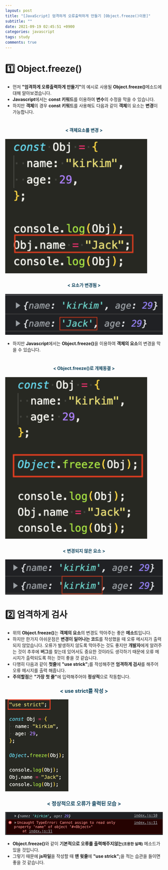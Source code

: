 ```yaml
---
layout: post
title: "[JavaScript] 엄격하게 오류출력하게 만들기 [Object.freeze()이용]"
subtitle: ""
date: 2021-09-19 02:45:51 +0900
categories: javascript
tags: study
comments: true
---
```


<h1>1️⃣ Object.freeze()</h1>
<kline></kline>

- 먼저 <b class="green">"엄격하게 오류출력하게 만들기"</b>의 예시로 사용될 <b class="brown">Object.freeze()</b>메소드에 대해 알아보겠습니다.
- <b class="org">Javascript</b>에서는 <b class="purple">const 키워드</b>를 이용하여 **변수**의 수정을 막을 수 있습니다.
- 하지만 **객체**의 경우 <b class="purple">const 키워드</b>를 사용해도 다음과 같이 **객체**의 요소는 **변경**이 가능합니다.

<div class="explain-cover">
    <div class="explain-left" style="padding-top:1%">
		<h4 align="middle" style="color:#0e435c;">&lt; 객체요소를 변경 &gt;</h4>
        <img src="/assets/img/js/strict/1.png" width="90%" alt="change object1" />
    </div>
    <div class="explain-right" style="padding-top:1%">
		<h4 align="middle" style="color:#0e435c;">&lt; 요소가 변경됨 &gt;</h4>
        <img src="/assets/img/js/strict/2.png" width="100%" alt="after change object1" />
    </div>
</div>

<kline></kline>

- 하지만 <b class="org">Javascript</b>에서는 <b class="brown">Object.freeze()</b>을 이용하여 **객체의 요소**의 변경을 막을 수 있습니다.

<div class="explain-cover">
    <div class="explain-left" style="padding-top:1%">
		<h4 align="middle" style="color:#0e435c;">&lt; Object.freeze()로 개체동결 &gt;</h4>
        <img src="/assets/img/js/strict/3.png" width="90%" alt="change object2" />
    </div>
    <div class="explain-right" style="padding-top:1%">
		<h4 align="middle" style="color:#0e435c;">&lt; 변경되지 않은 요소 &gt;</h4>
        <img src="/assets/img/js/strict/4.png" width="100%" alt="after change object2" />
    </div>
</div>

<h1 class="ksubject">2️⃣ 엄격하게 검사</h1>

- 위의 <b class="brown">Object.freeze()</b>는 **객체의 요소**의 변경도 막아주는 좋은 **메소드**입니다.
- 하지만 한가지 아쉬운점은 **변경이 일어나는 코드**를 작성했을 때 <rd>오류 메시지</rd>가 출력되지 않았습니다. <rd>오류</rd>가 발생하지 않도록 막아주는 것도 좋지만 **개발자**에게 알려주는 것이 추후에 **버그**를 찾는데 있어서도 중요한 것이라도 생각하기 때문에 <rd>오류 메시지</rd>가 출력되도록 하는 것이 좋을 것 같습니다.
- 다행히 다음과 같이 **첫줄**에 <b class="green">"use strick";</b>를 작성해주면 **엄격하게 검사**를 해주어 <rd>오류 메시지</rd>를 출력 해줍니다.
- **주의할점**은 <b class="blue">"가장 첫 줄"</b>에 입력해주어야 **정상적**으로 작동합니다.

<h3 align="middle" style="color:#0e435c;">&lt; use strict를 작성 &gt;</h3>
<img src="/assets/img/js/strict/5.png" width="40%" alt="use strict" />

<h3 align="middle" style="color:#0e435c;">&lt; 정상적으로 오류가 출력된 모습 &gt;</h3>
<img src="/assets/img/js/strict/6.png" width="100%" alt="after use strict" />

- <b class="brown">Object.freeze()</b>와 같이 **기본적으로 오류를 출력해주지않는**<b style="font-size:85%">(조용한 실패)</b> 메소드가 있을 것입니다.
- 그렇기 때문에 <b class="org">js파일</b>을 작성할 때 **맨 윗줄**에 <b class="green">"use strick";</b>을 적는 습관을 들이면 좋을 것 같습니다.
